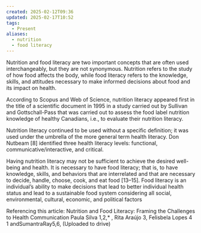 ```yaml
---
created: 2025-02-12T09:36
updated: 2025-02-17T10:52
tags:
  - Present
aliases:
  - nutrition
  - food literacy
---
```

Nutrition and food literacy are two important concepts that are often used interchangeably, but they are not synonymous. Nutrition refers to the study of how food affects the body, while food literacy refers to the knowledge, skills, and attitudes necessary to make informed decisions about food and its impact on health. 

According to Scopus and Web of Science, nutrition literacy appeared first in the title of a scientific document in 1995 in a study carried out by Sullivan and Gottschall-Pass that was carried out to assess the food label nutrition knowledge of healthy Canadians, i.e., to evaluate their nutrition literacy. 

Nutrition literacy continued to be used without a specific definition; it was used under the umbrella of the more general term health literacy. Don Nutbeam [8] identified three health literacy levels: functional, communicative/interactive, and critical. 

Having nutrition literacy may not be sufficient to achieve the desired well-being and health. It is necessary to have food literacy; that is, to have knowledge, skills, and behaviors that are interrelated and that are necessary to decide, handle, choose, cook, and eat food [13–15]. Food literacy is an individual’s ability to make decisions that lead to better individual health status and lead to a sustainable food system considering all social, environmental, cultural, economic, and political factors

Referencing this article: Nutrition and Food Literacy: Framing the Challenges to Health Communication Paula Silva 1,2,* , Rita Araújo 3, Felisbela Lopes 4 1 andSumantraRay5,6, 
(Uploaded to drive)
